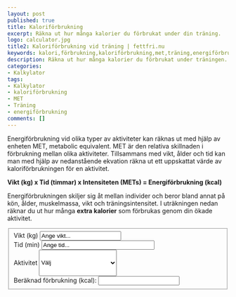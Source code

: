 ```yaml
---
layout: post
published: true
title: Kaloriförbrukning
excerpt: Räkna ut hur många kalorier du förbrukat under din träning.
logo: calculator.jpg
title2: Kaloriförbrukning vid träning | fettfri.nu
keywords: kalori,förbrukning,kaloriförbrukning,met,träning,energiförbrukning,kalkylator
description: Räkna ut hur många kalorier du förbrukat under träningen.
categories:
- Kalkylator
tags:
- Kalkylator
- kaloriförbrukning
- MET
- Träning
- energiförbrukning
comments: []
---
```

<p class="lead">
Energiförbrukning vid olika typer av aktiviteter kan räknas ut med hjälp av enheten MET, metabolic equivalent. MET är den relativa skillnaden i förbrukning mellan olika aktiviteter. Tillsammans med vikt, ålder och tid kan man med hjälp av nedanstående ekvation räkna ut ett uppskattat värde av kaloriförbrukningen för en aktivitet.
</p>

<strong>Vikt (kg) x Tid (timmar) x Intensiteten (METs) = Energiförbrukning (kcal)</strong>

Energiförbrukningen skiljer sig åt mellan individer och beror bland annat på kön, ålder,  muskelmassa, vikt och träningsintensitet. I uträkningen nedan räknar du ut hur många <strong>extra kalorier</strong> som förbrukas genom din ökade aktivitet.

<div id="contact-form">

<form>
	<fieldset>
	  <div class="half">
	      <label for="weight">Vikt (kg)</label>
		  <input id="weight" name="weight" type="text" onchange="calculate()" onfocus="if (this.value == 'Ange vikt...') { this.value = ''; }" onblur="if(this.value == '') { this.value = 'Ange vikt...'; }" value="Ange vikt..." size="20"/> 
	  </div>
	  <div class="half pull-right">
	      <label for="time">Tid (min)</label>
		  <input id="time" name="time" type="text" onchange="calculate()" onfocus="if (this.value == 'Ange tid...') { this.value = ''; }" onblur="if(this.value == '') { this.value = 'Ange tid...'; }" value="Ange tid..." size="29"/>
	  </div>
	  <div class="half">
	      <label for="activity">Aktivitet</label>
		  <select style="height: 60px" id="activity" name="activity" onchange="calculate()">
		  	<option>Välj</option>
		  	<option value="7.5">Aerobics</option>
		  	<option value="5">Basket</option>
		  	<option value="7">Beachvolleyboll</option>
		  	<option value="8">Boxning</option>
		  	<option value="5">Brottning</option>
		  	<option value="7">Cykling</option>
		  	<option value="6">Fotboll</option>
		  	<option value="3.5">Golf</option>
		  	<option value="11">Handboll</option>
		  	<option value="7">Hockey</option>
		  	<option value="9">Kampsport</option>
		  	<option value="15">Löpning (3,75 min/km)</option>
		  	<option value="13">Löpning (4,5 min/km)</option>
		  	<option value="11.5">Löpning (5 min/km)</option>
		  	<option value="9">Löpning (6,25 min/km)</option>
		  	<option value="7">Löpning (7,5 min/km)</option>
		  	<option value="1.5">Promenad (Låg)</option>
		  	<option value="2.3">Promenad (Medel)</option>
		  	<option value="2.8">Promenad (Hög)</option>
		  	<option value="11.5">Roller blades</option>
		  	<option value="9">Rugby</option>
		  	<option value="9">Simning (Hög)</option>
		  	<option value="6">Simning (Låg-Medel)</option>
		  	<option value="6">Skidåkning</option>
		  	<option value="6">Skridskoåkning</option>
		  	<option value="2">Styrketräning (Lätt-Medel)</option>
		  	<option value="5">Styrketräning (Hård)</option>
		  	<option value="6">Tennis</option>
		  	<option value="2">Volleyboll</option>
		  </select>
	  </div>
	  <div class="half pull-right">
	      <label for="result">Beräknad förbrukning (kcal):</label>
		  <input id="result" name="result" type="text" readonly="readonly" />
		</div>
	 </fieldset>
	</form>
</div>

<script type="text/javascript">

function calculate() {
	
	var met = document.getElementById("activity").value;
	var weight = document.getElementById("weight").value;
	var mins = document.getElementById("time").value;
	
	if ( (met != 0) && (weight > 0) && (mins > 0)) {
		var kcal = weight * (mins/60) * met;
		kcal = Math.round(kcal);
		document.getElementById("result").value = kcal;
	}
}
</script>
